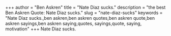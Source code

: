 +++
author = "Ben Askren"
title = "Nate Diaz sucks."
description = "the best Ben Askren Quote: Nate Diaz sucks."
slug = "nate-diaz-sucks"
keywords = "Nate Diaz sucks.,ben askren,ben askren quotes,ben askren quote,ben askren sayings,ben askren saying,quotes, sayings,quote, saying, motivation"
+++
Nate Diaz sucks.
